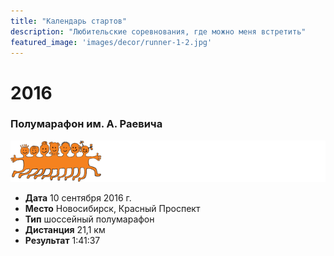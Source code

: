 ```yaml
---
title: "Календарь стартов"
description: "Любительские соревнования, где можно меня встретить"
featured_image: 'images/decor/runner-1-2.jpg'
---
```


# 2016

### Полумарафон им. А. Раевича

![Сибирский фестиваль бега](images/rayevich-logo.png)

- **Дата** 10 сентября 2016 г.
- **Место** Новосибирск, Красный Проспект
- **Тип** шоссейный полумарафон
- **Дистанция** 21,1 км
- **Результат** 1:41:37

